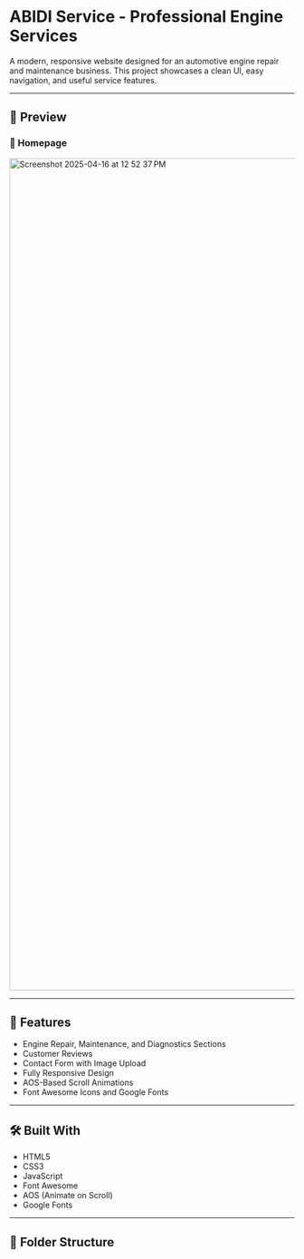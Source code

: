 # ABIDI Service - Professional Engine Services

A modern, responsive website designed for an automotive engine repair and maintenance business. This project showcases a clean UI, easy navigation, and useful service features.

---

## 📸 Preview

### 🔧 Homepage
<img width="1469" alt="Screenshot 2025-04-16 at 12 52 37 PM" src="https://github.com/user-attachments/assets/821c029a-8238-4d68-94bf-8d4b8e91015a" />


---

## 🚀 Features

- Engine Repair, Maintenance, and Diagnostics Sections
- Customer Reviews
- Contact Form with Image Upload
- Fully Responsive Design
- AOS-Based Scroll Animations
- Font Awesome Icons and Google Fonts

---

## 🛠️ Built With

- HTML5
- CSS3
- JavaScript
- Font Awesome
- AOS (Animate on Scroll)
- Google Fonts

---

## 📁 Folder Structure

